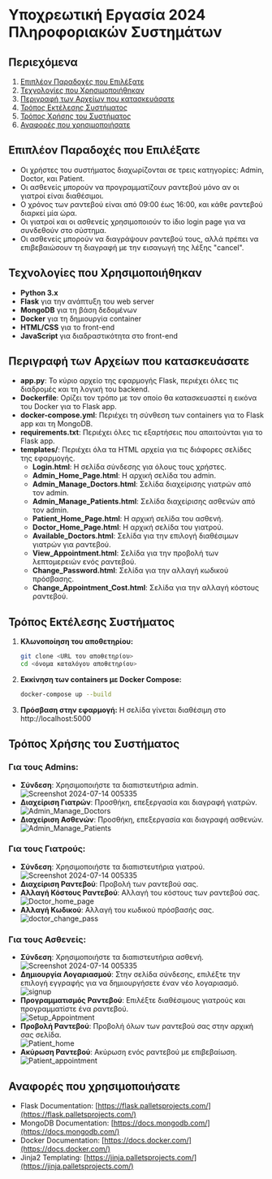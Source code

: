 # Υποχρεωτική Εργασία 2024 Πληροφοριακών Συστημάτων

## Περιεχόμενα

1. [Επιπλέον Παραδοχές που Επιλέξατε](#επιπλέον-παραδοχές-που-επιλέξατε)
2. [Τεχνολογίες που Χρησιμοποιήθηκαν](#τεχνολογίες-που-χρησιμοποιήθηκαν)
3. [Περιγραφή των Αρχείων που κατασκευάσατε](#περιγραφή-των-αρχείων-που-κατασκευάσατε)
4. [Τρόπος Εκτέλεσης Συστήματος](#τρόπος-εκτέλεσης-συστήματος)
5. [Τρόπος Χρήσης του Συστήματος](#τρόπος-χρήσης-του-συστήματος)
6. [Αναφορές που χρησιμοποιήσατε](#αναφορές-που-χρησιμοποιήσατε)

## Επιπλέον Παραδοχές που Επιλέξατε

- Οι χρήστες του συστήματος διαχωρίζονται σε τρεις κατηγορίες: Admin, Doctor, και Patient.
- Οι ασθενείς μπορούν να προγραμματίζουν ραντεβού μόνο αν οι γιατροί είναι διαθέσιμοι.
- Ο χρόνος των ραντεβού είναι από 09:00 έως 16:00, και κάθε ραντεβού διαρκεί μία ώρα.
- Οι γιατροί και οι ασθενείς χρησιμοποιούν το ίδιο login page για να συνδεθούν στο σύστημα.
- Οι ασθενείς μπορούν να διαγράψουν ραντεβού τους, αλλά πρέπει να επιβεβαιώσουν τη διαγραφή με την εισαγωγή της λέξης "cancel".

## Τεχνολογίες που Χρησιμοποιήθηκαν

- **Python 3.x**
- **Flask** για την ανάπτυξη του web server
- **MongoDB** για τη βάση δεδομένων
- **Docker** για τη δημιουργία container
- **HTML/CSS** για το front-end
- **JavaScript** για διαδραστικότητα στο front-end

## Περιγραφή των Αρχείων που κατασκευάσατε

- **app.py**: Το κύριο αρχείο της εφαρμογής Flask, περιέχει όλες τις διαδρομές και τη λογική του backend.
- **Dockerfile**: Ορίζει τον τρόπο με τον οποίο θα κατασκευαστεί η εικόνα του Docker για το Flask app.
- **docker-compose.yml**: Περιέχει τη σύνθεση των containers για το Flask app και τη MongoDB.
- **requirements.txt**: Περιέχει όλες τις εξαρτήσεις που απαιτούνται για το Flask app.
- **templates/**: Περιέχει όλα τα HTML αρχεία για τις διάφορες σελίδες της εφαρμογής.
  - **Login.html**: Η σελίδα σύνδεσης για όλους τους χρήστες.
  - **Admin_Home_Page.html**: Η αρχική σελίδα του admin.
  - **Admin_Manage_Doctors.html**: Σελίδα διαχείρισης γιατρών από τον admin.
  - **Admin_Manage_Patients.html**: Σελίδα διαχείρισης ασθενών από τον admin.
  - **Patient_Home_Page.html**: Η αρχική σελίδα του ασθενή.
  - **Doctor_Home_Page.html**: Η αρχική σελίδα του γιατρού.
  - **Available_Doctors.html**: Σελίδα για την επιλογή διαθέσιμων γιατρών για ραντεβού.
  - **View_Appointment.html**: Σελίδα για την προβολή των λεπτομερειών ενός ραντεβού.
  - **Change_Password.html**: Σελίδα για την αλλαγή κωδικού πρόσβασης.
  - **Change_Appointment_Cost.html**: Σελίδα για την αλλαγή κόστους ραντεβού.

## Τρόπος Εκτέλεσης Συστήματος

1. **Κλωνοποίηση του αποθετηρίου:**
    ```sh
    git clone <URL του αποθετηρίου>
    cd <όνομα καταλόγου αποθετηρίου>
    ```

2. **Εκκίνηση των containers με Docker Compose:**
    ```sh
    docker-compose up --build
    ```

3. **Πρόσβαση στην εφαρμογή:**
    Η σελίδα γίνεται διαθέσιμη στο http://localhost:5000

## Τρόπος Χρήσης του Συστήματος

### Για τους Admins:
- **Σύνδεση**: Χρησιμοποιήστε τα διαπιστευτήρια admin.<br/>
![Screenshot 2024-07-14 005335](https://github.com/user-attachments/assets/bf9002cf-35b6-4b12-ad2a-c8bc4c214aa9)
- **Διαχείριση Γιατρών**: Προσθήκη, επεξεργασία και διαγραφή γιατρών.<br/>
![Admin_Manage_Doctors](https://github.com/user-attachments/assets/2f2892dd-35c0-4cd9-a193-1d162327ec58)
- **Διαχείριση Ασθενών**: Προσθήκη, επεξεργασία και διαγραφή ασθενών.<br/>
![Admin_Manage_Patients](https://github.com/user-attachments/assets/cc13c40c-6795-4e74-acb3-93eee6dba46c)

### Για τους Γιατρούς:
- **Σύνδεση**: Χρησιμοποιήστε τα διαπιστευτήρια γιατρού.<br/>
![Screenshot 2024-07-14 005335](https://github.com/user-attachments/assets/b2c34714-bc1c-4696-b15f-1026d73b927c)
- **Διαχείριση Ραντεβού**: Προβολή των ραντεβού σας.
- **Αλλαγή Κόστους Ραντεβού**: Αλλαγή του κόστους των ραντεβού σας.<br/>
![Doctor_home_page](https://github.com/user-attachments/assets/e6c0567f-f076-491b-a734-2b64016e0679)
- **Αλλαγή Κωδικού**: Αλλαγή του κωδικού πρόσβασής σας.<br/>
![doctor_change_pass](https://github.com/user-attachments/assets/ad86e58f-85eb-4040-b668-8dd14c7a7921)

### Για τους Ασθενείς:
- **Σύνδεση**: Χρησιμοποιήστε τα διαπιστευτήρια ασθενή.<br/>
![Screenshot 2024-07-14 005335](https://github.com/user-attachments/assets/afee41c0-271f-4685-a84e-a29052e5312c)
- **Δημιουργία Λογαριασμού**: Στην σελίδα σύνδεσης, επιλέξτε την επιλογή εγγραφής για να δημιουργήσετε έναν νέο λογαριασμό.<br/>
![signup](https://github.com/user-attachments/assets/cd7f1d00-c5fa-4711-aa49-931d49e77a63)
- **Προγραμματισμός Ραντεβού**: Επιλέξτε διαθέσιμους γιατρούς και προγραμματίστε ένα ραντεβού.<br/>
![Setup_Appointment](https://github.com/user-attachments/assets/e09a5c60-cb9d-4579-a234-b001bb0b09d3)
- **Προβολή Ραντεβού**: Προβολή όλων των ραντεβού σας στην αρχική σας σελίδα.<br/>
![Patient_home](https://github.com/user-attachments/assets/da364d3b-9606-43b0-b878-229b8ee90374)
- **Ακύρωση Ραντεβού**: Ακύρωση ενός ραντεβού με επιβεβαίωση.<br/>
![Patient_appointment](https://github.com/user-attachments/assets/d2ffb8b4-687f-4ecd-b865-2db9b07bc2c6)


## Αναφορές που χρησιμοποιήσατε

- Flask Documentation: [https://flask.palletsprojects.com/](https://flask.palletsprojects.com/)
- MongoDB Documentation: [https://docs.mongodb.com/](https://docs.mongodb.com/)
- Docker Documentation: [https://docs.docker.com/](https://docs.docker.com/)
- Jinja2 Templating: [https://jinja.palletsprojects.com/](https://jinja.palletsprojects.com/)

